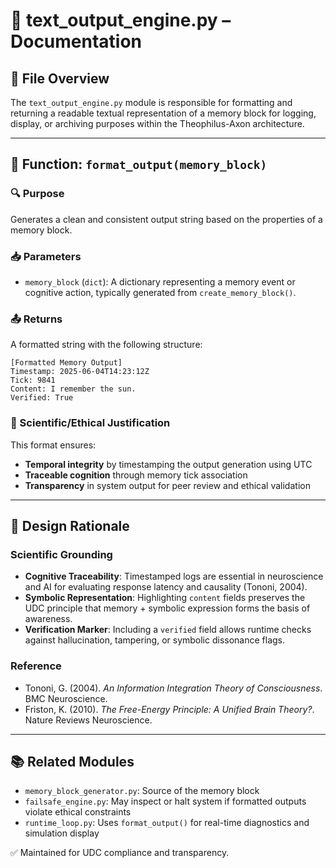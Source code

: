 
# 🧠 text_output_engine.py – Documentation

## 📄 File Overview
The `text_output_engine.py` module is responsible for formatting and returning a readable textual representation of a memory block for logging, display, or archiving purposes within the Theophilus-Axon architecture.

---

## 🔧 Function: `format_output(memory_block)`

### 🔍 Purpose
Generates a clean and consistent output string based on the properties of a memory block.

### 📥 Parameters
- `memory_block` (`dict`): A dictionary representing a memory event or cognitive action, typically generated from `create_memory_block()`.

### 📤 Returns
A formatted string with the following structure:
```plaintext
[Formatted Memory Output]
Timestamp: 2025-06-04T14:23:12Z
Tick: 9841
Content: I remember the sun.
Verified: True
```

### 🧪 Scientific/Ethical Justification
This format ensures:
- **Temporal integrity** by timestamping the output generation using UTC
- **Traceable cognition** through memory tick association
- **Transparency** in system output for peer review and ethical validation

---

## 🔬 Design Rationale

### Scientific Grounding
- **Cognitive Traceability**: Timestamped logs are essential in neuroscience and AI for evaluating response latency and causality (Tononi, 2004).
- **Symbolic Representation**: Highlighting `content` fields preserves the UDC principle that memory + symbolic expression forms the basis of awareness.
- **Verification Marker**: Including a `verified` field allows runtime checks against hallucination, tampering, or symbolic dissonance flags.

### Reference
- Tononi, G. (2004). *An Information Integration Theory of Consciousness*. BMC Neuroscience.
- Friston, K. (2010). *The Free-Energy Principle: A Unified Brain Theory?*. Nature Reviews Neuroscience.

---

## 📚 Related Modules
- `memory_block_generator.py`: Source of the memory block
- `failsafe_engine.py`: May inspect or halt system if formatted outputs violate ethical constraints
- `runtime_loop.py`: Uses `format_output()` for real-time diagnostics and simulation display

✅ Maintained for UDC compliance and transparency.
